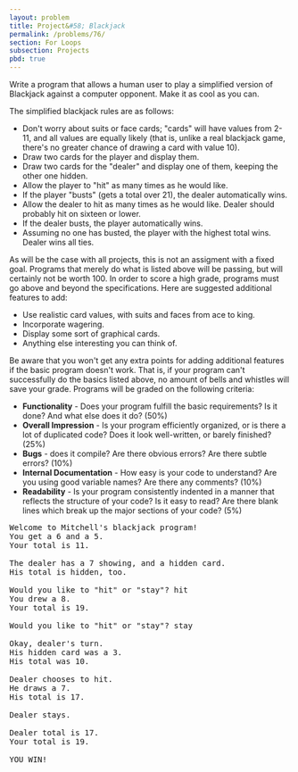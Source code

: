 ```yaml
---
layout: problem
title: Project&#58; Blackjack
permalink: /problems/76/
section: For Loops
subsection: Projects
pbd: true
---
```

Write a program that allows a human user to play a simplified version of Blackjack against a computer opponent. Make it as cool as you can.

The simplified blackjack rules are as follows:

- Don't worry about suits or face cards; "cards" will have values from 2-11, and all values are equally likely (that is, unlike a real blackjack game, there's no greater chance of drawing a card with value 10).
- Draw two cards for the player and display them.
- Draw two cards for the "dealer" and display one of them, keeping the other one hidden.
- Allow the player to "hit" as many times as he would like.
- If the player "busts" (gets a total over 21), the dealer automatically wins.
- Allow the dealer to hit as many times as he would like. Dealer should probably hit on sixteen or lower.
- If the dealer busts, the player automatically wins.
- Assuming no one has busted, the player with the highest total wins. Dealer wins all ties.

As will be the case with all projects, this is not an assigment with a fixed goal. Programs that merely do what is listed above will be passing, but will certainly not be worth 100. In order to score a high grade, programs must go above and beyond the specifications. Here are suggested additional features to add:

- Use realistic card values, with suits and faces from ace to king.
- Incorporate wagering.
- Display some sort of graphical cards.
- Anything else interesting you can think of.

Be aware that you won't get any extra points for adding additional features if the basic program doesn't work. That is, if your program can't successfully do the basics listed above, no amount of bells and whistles will save your grade. Programs will be graded on the following criteria:

- **Functionality** - Does your program fulfill the basic requirements? Is it done? And what else does it do? (50%)
- **Overall Impression** - Is your program efficiently organized, or is there a lot of duplicated code? Does it look well-written, or barely finished? (25%)
- **Bugs** - does it compile? Are there obvious errors? Are there subtle errors? (10%)
- **Internal Documentation** - How easy is your code to understand? Are you using good variable names? Are there any comments? (10%)
- **Readability** - Is your program consistently indented in a manner that reflects the structure of your code? Is it easy to read? Are there blank lines which break up the major sections of your code? (5%)

<pre class="terminal">
Welcome to Mitchell's blackjack program!
You get a 6 and a 5.
Your total is 11.

The dealer has a 7 showing, and a hidden card.
His total is hidden, too.

Would you like to "hit" or "stay"? <kbd>hit</kbd>
You drew a 8.
Your total is 19.

Would you like to "hit" or "stay"? <kbd>stay</kbd>

Okay, dealer's turn.
His hidden card was a 3.
His total was 10.

Dealer chooses to hit.
He draws a 7.
His total is 17.

Dealer stays.

Dealer total is 17.
Your total is 19.

YOU WIN!
</pre>